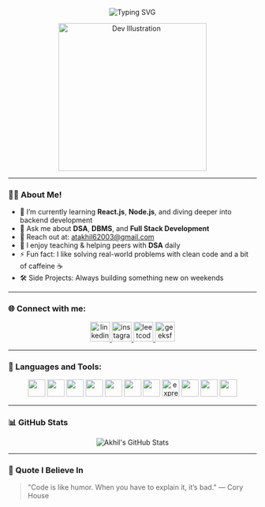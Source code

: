 <p align="center">
  <img src="https://readme-typing-svg.demolab.com?font=Fira+Code&size=24&pause=1000&color=00FFCC&width=435&lines=Hey..+%F0%9F%91%8B%2C+I'm+Akhil!;Turning+ideas+into+code+daily;Building+cool+things+with+tech;Welcome+to+my+creative+space!" alt="Typing SVG" />
</p>

<p align="center">
  <img src="https://github.com/user-attachments/assets/324a8300-4b6b-4ba8-a2a4-066b209f09ee" width="300" alt="Dev Illustration"/>
</p>

---

### 👨‍💻 About Me!


- 🌱 I’m currently learning **React.js**, **Node.js**, and diving deeper into backend development
- 💬 Ask me about **DSA**, **DBMS**, and **Full Stack Development**
- 📢 Reach out at: [atakhil62003@gmail.com](mailto:atakhil62003@gmail.com)
- 🧠 I enjoy teaching & helping peers with **DSA** daily
- ⚡ Fun fact: I like solving real-world problems with clean code and a bit of caffeine ☕
- 🛠️ Side Projects: Always building something new on weekends

---

### 🌐 Connect with me:
<p align="center">
  <a href="https://www.linkedin.com/in/aakhiltiwari/" target="_blank">
    <img src="https://cdn.jsdelivr.net/gh/devicons/devicon/icons/linkedin/linkedin-original.svg" width="40" alt="linkedin" />
  </a>
  <a href="https://www.instagram.com/theengineer.guy/" target="_blank">
    <img src="https://img.icons8.com/fluency/48/instagram-new.png" width="40" alt="instagram" />
  </a>
  <a href="https://leetcode.com/u/_Akhil_tiwari/" target="_blank">
    <img src="https://upload.wikimedia.org/wikipedia/commons/1/19/LeetCode_logo_black.png" width="40" alt="leetcode" />
  </a>
  <a href="https://www.geeksforgeeks.org/user/akhil_cs_2027/" target="_blank">
    <img src="https://upload.wikimedia.org/wikipedia/commons/4/43/GeeksforGeeks.svg" width="40" alt="geeksforgeeks" />
  </a>
</p>

---

### 🧰 Languages and Tools:
<p align="center">
  <img src="https://cdn.jsdelivr.net/gh/devicons/devicon/icons/c/c-original.svg" width="35" />
  <img src="https://cdn.jsdelivr.net/gh/devicons/devicon/icons/cplusplus/cplusplus-original.svg" width="35" />
  <img src="https://cdn.jsdelivr.net/gh/devicons/devicon/icons/html5/html5-original.svg" width="35" />
  <img src="https://cdn.jsdelivr.net/gh/devicons/devicon/icons/css3/css3-original.svg" width="35" />
  <img src="https://cdn.jsdelivr.net/gh/devicons/devicon/icons/javascript/javascript-original.svg" width="35" />
  <img src="https://cdn.jsdelivr.net/gh/devicons/devicon/icons/nodejs/nodejs-original.svg" width="35" />
  <img src="https://cdn.jsdelivr.net/gh/devicons/devicon/icons/react/react-original.svg" width="35" />
  <img src="https://upload.wikimedia.org/wikipedia/commons/6/64/Expressjs.png" width="35" alt="express" />
  <img src="https://cdn.jsdelivr.net/gh/devicons/devicon/icons/mongodb/mongodb-original.svg" width="35" />
  <img src="https://cdn.jsdelivr.net/gh/devicons/devicon/icons/mysql/mysql-original.svg" width="35" />
  <img src="https://cdn.jsdelivr.net/gh/devicons/devicon/icons/python/python-original.svg" width="35" />
</p>

---

### 📊 GitHub Stats
<p align="center">
  <img src="https://github-readme-stats.vercel.app/api?username=akhilxtech&show_icons=true&theme=tokyonight" alt="Akhil's GitHub Stats" />
</p>

---


### 🎯 Quote I Believe In
> "Code is like humor. When you have to explain it, it’s bad." — Cory House

<!---
Akhilxtech/Akhilxtech is a ✨ special ✨ repository because its `README.md` (this file) appears on your GitHub profile.
You can click the Preview link to take a look at your changes.
--->
